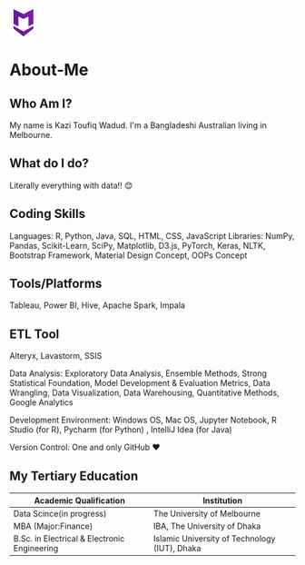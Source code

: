 ![alt text](https://github.com/adam-p/markdown-here/raw/master/src/common/images/icon48.png "Logo Title Text 1")


# About-Me

## Who Am I?
My name is Kazi Toufiq Wadud. I'm a Bangladeshi Australian living in Melbourne.  

## What do I do?
Literally everything with data!! 😊


## Coding Skills
Languages: R, Python, Java, SQL, HTML, CSS, JavaScript
Libraries: NumPy, Pandas, Scikit-Learn, SciPy, Matplotlib, D3.js, PyTorch, Keras, NLTK, Bootstrap Framework, Material Design Concept, OOPs Concept


## Tools/Platforms
Tableau, Power BI, Hive, Apache Spark, Impala

## ETL Tool

  Alteryx, Lavastorm, SSIS

Data Analysis: Exploratory Data Analysis, Ensemble Methods, Strong Statistical Foundation, Model Development & Evaluation Metrics, Data Wrangling, Data Visualization, Data Warehousing, Quantitative Methods, Google Analytics

Development Environment: Windows OS, Mac OS, Jupyter Notebook, R Studio (for R), Pycharm (for Python) , IntelliJ Idea (for Java)

Version Control: One and only GitHub ❤️



## My Tertiary Education

| Academic Qualification | Institution          
| ------------- |-------------|
| Data Scince(in progress)| The University of Melbourne | 
| MBA (Major:Finance)   | IBA, The University of Dhaka |  
| B.Sc. in Electrical & Electronic Engineering| Islamic University of Technology (IUT), Dhaka | 



